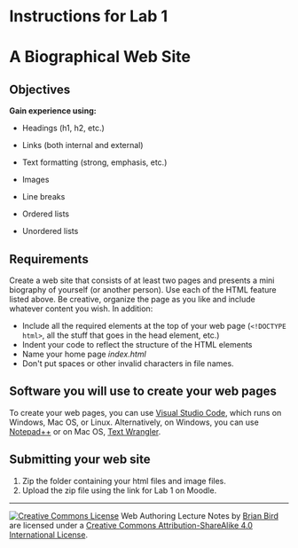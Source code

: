 # Instructions for Lab 1

# A Biographical Web Site

## Objectives

**Gain experience using:**

- Headings (h1, h2, etc.)
- Links (both internal and external)

- Text formatting (strong, emphasis, etc.)

- Images

- Line breaks

- Ordered lists

- Unordered lists

## Requirements

Create a web site that consists of at least two pages and presents a mini biography of yourself (or another person). Use each of the HTML feature listed above. Be creative, organize the page as you like and include whatever content you wish. In addition:

- Include all the required elements at the top of your web page (`<!DOCTYPE html>`, all the stuff that goes in the head element, etc.)
- Indent your code to reflect the structure of the HTML elements
- Name your home page *index.html*
- Don't put spaces or other invalid characters in file names.

 

## Software you will use to create your web pages

To create your web pages, you can use [Visual Studio Code](https://code.visualstudio.com ), which runs on Windows, Mac OS, or Linux. Alternatively, on Windows, you can use [Notepad++]( http://notepad-plus-plus.org ) or on Mac OS, [Text Wrangler]( http://www.barebones.com/products/textwrangler ).

 

## Submitting your web site

1. Zip the folder containing your html files and image files.
2. Upload the zip file using the link for Lab 1 on Moodle.



------

[![Creative Commons License](https://i.creativecommons.org/l/by-sa/4.0/88x31.png)](http://creativecommons.org/licenses/by-sa/4.0/) Web Authoring Lecture Notes by [Brian Bird](https://profbird.dev) are licensed under a [Creative Commons Attribution-ShareAlike 4.0 International License](http://creativecommons.org/licenses/by-sa/4.0/). 